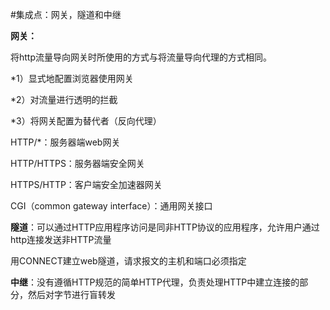 #集成点：网关，隧道和中继

**网关：**

将http流量导向网关时所使用的方式与将流量导向代理的方式相同。

*1）显式地配置浏览器使用网关

*2）对流量进行透明的拦截

*3）将网关配置为替代者（反向代理）

HTTP/*：服务器端web网关

HTTP/HTTPS：服务器端安全网关

HTTPS/HTTP：客户端安全加速器网关

CGI（common gateway interface）：通用网关接口

**隧道**：可以通过HTTP应用程序访问是同非HTTP协议的应用程序，允许用户通过http连接发送非HTTP流量

用CONNECT建立web隧道，请求报文的主机和端口必须指定

**中继**：没有遵循HTTP规范的简单HTTP代理，负责处理HTTP中建立连接的部分，然后对字节进行盲转发
